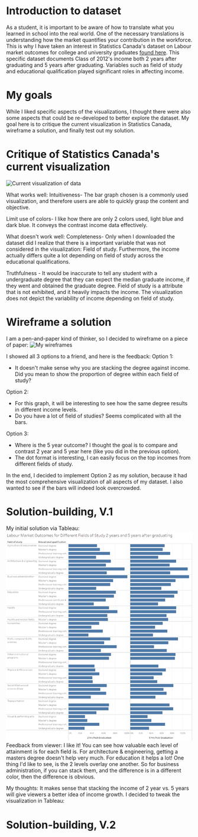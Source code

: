 # Introduction to dataset
As a student, it is important to be aware of how to translate what you learned in school into the real world. One of the necessary translations is understanding how the market quantifies your contribution in the workforce. This is why I have taken an interest in Statistics Canada's dataset on Labour market outcomes for college and university graduates [found here](https://www150.statcan.gc.ca/n1/pub/71-607-x/71-607-x2019031-eng.htm). This specific dataset documents Class of 2012's income both 2 years after graduating and 5 years after graduating. Variables such as field of study and educational qualification played significant roles in affecting income. 

# My goals
While I liked specific aspects of the visualizations, I thought there were also some aspects that could be re-developed to better explore the dataset. My goal here is to critique the current visualization in Statistics Canada, wireframe a solution, and finally test out my solution. 

# Critique of Statistics Canada's current visualization
![Current visualization of data](https://i.ibb.co/mBdsY5Q/Income-original-graph.jpg)

What works well: 
Intuitiveness- The bar graph chosen is a commonly used visualization, and therefore users are able to quickly grasp the content and objective. 

Limit use of colors- I like how there are only 2 colors used, light blue and dark blue. It conveys the contrast income data effectively.

What doesn't work well:
Completeness- Only when I downloaded the dataset did I realize that there is a important variable that was not considered in the visualization: Field of study. Furthermore, the income actually differs quite a lot depending on field of study across the educational qualifications. 

Truthfulness - It would be inaccurate to tell any student with a undergraduate degree that they can expect the median graduate income, if they went and obtained the graduate degree. Field of study is a attribute that is not exhibited, and it heavily impacts the income. The visualization does not depict the variability of income depending on field of study. 

# Wireframe a solution
I am a pen-and-paper kind of thinker, so I decided to wireframe on a piece of paper:
![My wireframes](https://i.ibb.co/QYnPrcy/IMG-0450.jpg)

I showed all 3 options to a friend, and here is the feedback: 
Option 1:
- It doesn't make sense why you are stacking the degree against income. Did you mean to show the proportion of degree within each field of study? 

Option 2: 
- For this graph, it will be interesting to see how the same degree results in different income levels. 
- Do you have a lot of field of studies? Seems complicated with all the bars. 

Option 3: 
- Where is the 5 year outcome? I thought the goal is to compare and contrast 2 year and 5 year here (like you did in the previous option). 
- The dot format is interesting, I can easily focus on the top incomes from different fields of study. 

In the end, I decided to implement Option 2 as my solution, because it had the most comprehensive visualization of all aspects of my dataset. I also wanted to see if the bars will indeed look overcrowded. 

# Solution-building, V.1
My initial solution via Tableau: 
![Version 1](LabourMarket_V1.png)
Feedback from viewer: I like it! You can see how valuable each level of attainment is for each field is. For architecture & engineering, getting a masters degree doesn't help very much. For education it helps a lot! One thing I'd like to see, is the 2 levels overlay one another. So for business administration, if you can stack them, and the difference is in a different color, then the difference is obvious. 

My thoughts: It makes sense that stacking the income of 2 year vs. 5 years will give viewers a better idea of income growth. I decided to tweak the visualization in Tableau:

# Solution-building, V.2

